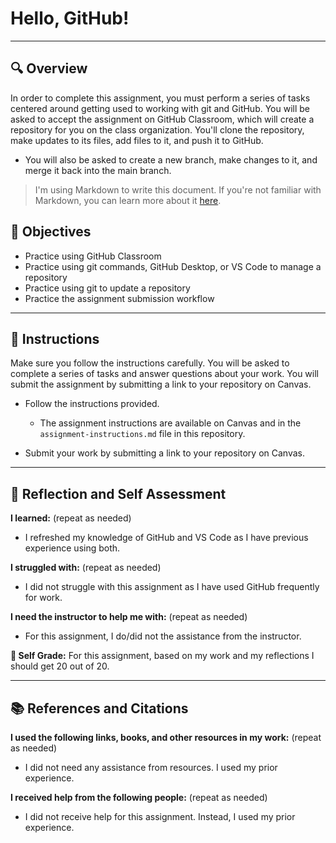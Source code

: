 # Hello, GitHub!
---------
## 🔍 Overview
In order to complete this assignment, you must perform a series of tasks centered around getting used to working with git and GitHub.
You will be asked to accept the assignment on GitHub Classroom, which will create a repository for you on the class organization. You'll clone the repository, make updates to its files, add files to it, and push it to GitHub.
* You will also be asked to create a new branch, make changes to it, and merge it back into the main branch.

> I'm using Markdown to write this document. If you're not familiar with Markdown, you can learn more about it [here](https://guides.github.com/features/mastering-markdown/).

## 🎯 Objectives
- Practice using GitHub Classroom
- Practice using git commands, GitHub Desktop, or VS Code to manage a repository
- Practice using git to update a repository
- Practice the assignment submission workflow

---------------
## 📝 Instructions
Make sure you follow the instructions carefully. You will be asked to complete a series of tasks and answer questions about your work. You will submit the assignment by submitting a link to your repository on Canvas.

- Follow the instructions provided.
  - The assignment instructions are available on Canvas and in the `assignment-instructions.md` file in this repository.

- Submit your work by submitting a link to your repository on Canvas.

---------------
## 💭 Reflection and Self Assessment

**I learned:** (repeat as needed)
- I refreshed my knowledge of GitHub and VS Code as I have previous experience using both.

**I struggled with:** (repeat as needed)
- I did not struggle with this assignment as I have used GitHub frequently for work.

**I need the instructor to help me with:** (repeat as needed)
- For this assignment, I do/did not the assistance from the instructor.

**💯 Self Grade:** For this assignment, based on my work and my reflections I should get 20 out of 20.

------------------
## 📚 References and Citations
**I used the following links, books, and other resources in my work:** (repeat as needed)
- I did not need any assistance from resources.  I used my prior experience.
  
**I received help from the following people:** (repeat as needed)
- I did not receive help for this assignment.  Instead, I used my prior experience.
